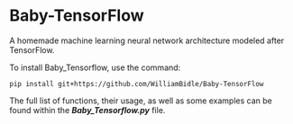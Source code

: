 # Baby-TensorFlow

A homemade machine learning neural network architecture modeled after TensorFlow.

To install Baby_Tensorflow, use the command:

    pip install git+https://github.com/WilliamBidle/Baby-TensorFlow

The full list of functions, their usage, as well as some examples can be found within the ***Baby_Tensorflow.py*** file.

